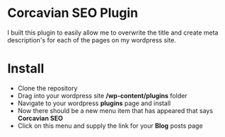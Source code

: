 # Corcavian SEO Plugin
I built this plugin to easily allow me to overwrite the title and create meta description's for each of the pages on my wordpress site.
# Install
* Clone the repository
* Drag into your wordpress site **/wp-content/plugins** folder
* Navigate to your wordpress **plugins** page and install
* Now there should be a new menu item that has appeared that says **Corcavian SEO**
* Click on this menu and supply the link for your **Blog** posts page
